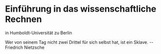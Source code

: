 # Einführung in das wissenschaftliche Rechnen

in Humboldt-Universität zu Berlin

Wer von seinem Tag nicht zwei Drittel für sich selbst hat, ist ein Sklave. -- Friedrich Nietzsche
